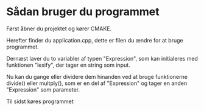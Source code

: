 <h1> Sådan bruger du programmet </h1>


Først åbner du projektet og kører CMAKE.

Herefter finder du application.cpp, dette er filen du ændre for at bruge programmet.

Dernæst laver du to variabler af typen "Expression", som kan initialeres med funktionen "lexify", der tager en string som input.

Nu kan du gange eller dividere dem hinanden ved at bruge funktionerne divide() eller multply(), som er en del af "Expression" og tager en anden "Expression" som parameter.

Til sidst køres programmet
